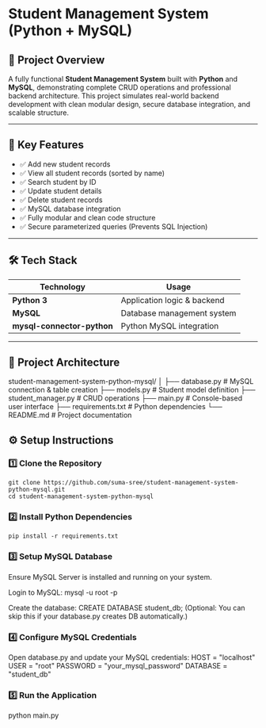 # Student Management System (Python + MySQL)

## 🚀 Project Overview

A fully functional **Student Management System** built with **Python** and **MySQL**, demonstrating complete CRUD operations and professional backend architecture. This project simulates real-world backend development with clean modular design, secure database integration, and scalable structure.

---

## 🎯 Key Features

- ✅ Add new student records
- ✅ View all student records (sorted by name)
- ✅ Search student by ID
- ✅ Update student details
- ✅ Delete student records
- ✅ MySQL database integration
- ✅ Fully modular and clean code structure
- ✅ Secure parameterized queries (Prevents SQL Injection)

---

## 🛠 Tech Stack

| Technology | Usage |
|------------|--------|
| **Python 3** | Application logic & backend |
| **MySQL** | Database management system |
| **mysql-connector-python** | Python MySQL integration |

---

## 📂 Project Architecture

student-management-system-python-mysql/
│
├── database.py # MySQL connection & table creation
├── models.py # Student model definition
├── student_manager.py # CRUD operations
├── main.py # Console-based user interface
├── requirements.txt # Python dependencies
└── README.md # Project documentation



## ⚙️ Setup Instructions

### 1️⃣ Clone the Repository
    git clone https://github.com/suma-sree/student-management-system-python-mysql.git
    cd student-management-system-python-mysql

### 2️⃣ Install Python Dependencies
    pip install -r requirements.txt

### 3️⃣ Setup MySQL Database
Ensure MySQL Server is installed and running on your system.

Login to MySQL:
    mysql -u root -p

Create the database:
    CREATE DATABASE student_db;
    (Optional: You can skip this if your database.py creates DB automatically.)

### 4️⃣ Configure MySQL Credentials

Open database.py and update your MySQL credentials:
    HOST = "localhost"
    USER = "root"
    PASSWORD = "your_mysql_password"
    DATABASE = "student_db"

### 5️⃣ Run the Application
python main.py


